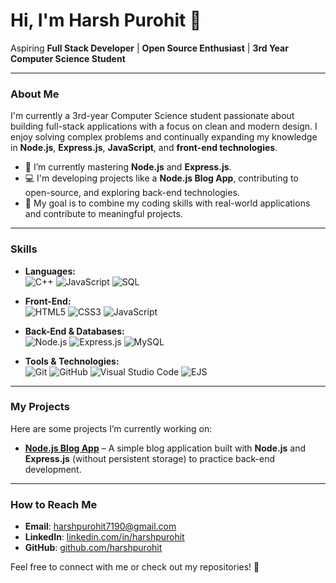 # Hi, I'm Harsh Purohit 👋

Aspiring **Full Stack Developer** | **Open Source Enthusiast** | **3rd Year Computer Science Student**

---

### About Me
I'm currently a 3rd-year Computer Science student passionate about building full-stack applications with a focus on clean and modern design. I enjoy solving complex problems and continually expanding my knowledge in **Node.js**, **Express.js**, **JavaScript**, and **front-end technologies**.

- 🌱 I’m currently mastering **Node.js** and **Express.js**.
- 💻 I'm developing projects like a **Node.js Blog App**, contributing to open-source, and exploring back-end technologies.
- 🎯 My goal is to combine my coding skills with real-world applications and contribute to meaningful projects.

---

### Skills
- **Languages:**  
  ![C++](https://img.shields.io/badge/-C++-00599C?style=flat&logo=c%2B%2B&logoColor=white) ![JavaScript](https://img.shields.io/badge/-JavaScript-F7DF1E?style=flat&logo=javascript&logoColor=black) ![SQL](https://img.shields.io/badge/-SQL-336791?style=flat&logo=postgresql&logoColor=white)
  
- **Front-End:**  
  ![HTML5](https://img.shields.io/badge/-HTML5-E34F26?style=flat&logo=html5&logoColor=white) ![CSS3](https://img.shields.io/badge/-CSS3-1572B6?style=flat&logo=css3&logoColor=white) ![JavaScript](https://img.shields.io/badge/-JavaScript-F7DF1E?style=flat&logo=javascript&logoColor=black)
  
- **Back-End & Databases:**  
  ![Node.js](https://img.shields.io/badge/-Node.js-339933?style=flat&logo=node.js&logoColor=white) ![Express.js](https://img.shields.io/badge/-Express.js-000000?style=flat&logo=express&logoColor=white) ![MySQL](https://img.shields.io/badge/-MySQL-4479A1?style=flat&logo=mysql&logoColor=white)

- **Tools & Technologies:**  
  ![Git](https://img.shields.io/badge/-Git-F05032?style=flat&logo=git&logoColor=white) ![GitHub](https://img.shields.io/badge/-GitHub-181717?style=flat&logo=github&logoColor=white) ![Visual Studio Code](https://img.shields.io/badge/-VS%20Code-007ACC?style=flat&logo=visual-studio-code&logoColor=white) ![EJS](https://img.shields.io/badge/-EJS-03A9F4?style=flat)

---

### My Projects
Here are some projects I’m currently working on:
- **[Node.js Blog App](#)** – A simple blog application built with **Node.js** and **Express.js** (without persistent storage) to practice back-end development.
  
---

### How to Reach Me
- **Email**: harshpurohit7190@gmail.com
- **LinkedIn**: [linkedin.com/in/harshpurohit](https://www.linkedin.com/in/harsh-purohit-aa8683250/)
- **GitHub**: [github.com/harshpurohit](https://github.com/Harsh-purohit)

Feel free to connect with me or check out my repositories! 🚀
